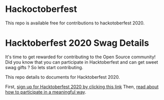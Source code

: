 # Hackoctoberfest
This repo is available free for contributions to hackotoberfest 2020.

# Hacktoberfest 2020 Swag Details

It's time to get rewarded for contributing to the Open Source community! Did you know that you can participate in Hacktoberfest and can get sweet swag gifts ?
So lets start contributing.

This repo details to documents for Hacktoberfest 2020.

First, [sign up for Hacktoberfest 2020 by clicking this link](https://hacktoberfest.digitalocean.com/) Then, [read about how to participate in a meaningful way](https://hacktoberfest.digitalocean.com/details/).
